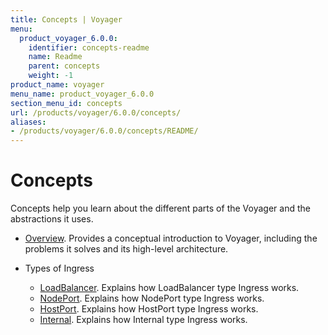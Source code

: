 ```yaml
---
title: Concepts | Voyager
menu:
  product_voyager_6.0.0:
    identifier: concepts-readme
    name: Readme
    parent: concepts
    weight: -1
product_name: voyager
menu_name: product_voyager_6.0.0
section_menu_id: concepts
url: /products/voyager/6.0.0/concepts/
aliases:
- /products/voyager/6.0.0/concepts/README/
---
```


# Concepts

Concepts help you learn about the different parts of the Voyager and the abstractions it uses.

- [Overview](/products/voyager/6.0.0/concepts/overview). Provides a conceptual introduction to Voyager, including the problems it solves and its high-level architecture.

- Types of Ingress
  - [LoadBalancer](/products/voyager/6.0.0/concepts/ingress-types/loadbalancer). Explains how LoadBalancer type Ingress works.
  - [NodePort](/products/voyager/6.0.0/concepts/ingress-types/nodeport). Explains how NodePort type Ingress works.
  - [HostPort](/products/voyager/6.0.0/concepts/ingress-types/hostport). Explains how HostPort type Ingress works.
  - [Internal](/products/voyager/6.0.0/concepts/ingress-types/internal). Explains how Internal type Ingress works.
